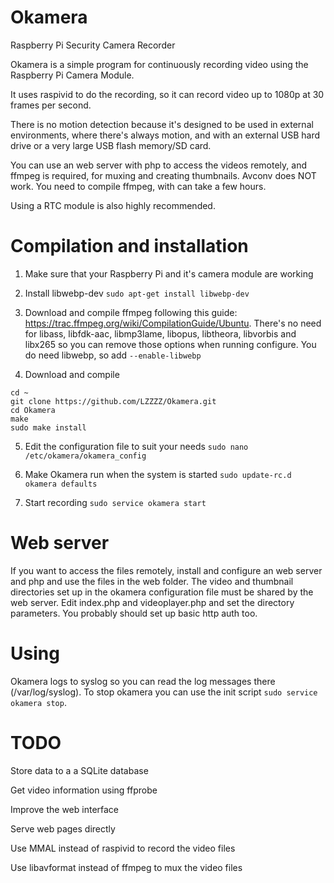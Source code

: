 # Okamera

Raspberry Pi Security Camera Recorder

Okamera is a simple program for continuously recording video using the Raspberry Pi Camera Module.

It uses raspivid to do the recording, so it can record video up to 1080p at 30 frames per second.

There is no motion detection because it's designed to be used in external environments, where there's always motion, and with an external USB hard drive or a very large USB flash memory/SD card.

You can use an web server with php to access the videos remotely, and ffmpeg is required, for muxing and creating thumbnails. Avconv does NOT work. You need to compile ffmpeg, with can take a few hours.

Using a RTC module is also highly recommended.


# Compilation and installation

1. Make sure that your Raspberry Pi and it's camera module are working

2. Install libwebp-dev
  `sudo apt-get install libwebp-dev`

3. Download and compile ffmpeg following this guide: https://trac.ffmpeg.org/wiki/CompilationGuide/Ubuntu. There's no need for libass, libfdk-aac, libmp3lame, libopus, libtheora, libvorbis and libx265 so you can remove those options when running configure. You do need libwebp, so add `--enable-libwebp`

4. Download and compile
  ```
  cd ~
  git clone https://github.com/LZZZZ/Okamera.git
  cd Okamera
  make
  sudo make install
  ```

5. Edit the configuration file to suit your needs
  `sudo nano /etc/okamera/okamera_config`

6. Make Okamera run when the system is started
  `sudo update-rc.d okamera defaults`

7. Start recording
  `sudo service okamera start`


# Web server

If you want to access the files remotely, install and configure an web server and php and use the files in the web folder. 
The video and thumbnail directories set up in the okamera configuration file must be shared by the web server. 
Edit index.php and videoplayer.php and set the directory parameters. You probably should set up basic http auth too.


# Using

Okamera logs to syslog so you can read the log messages there (/var/log/syslog).
To stop okamera you can use the init script `sudo service okamera stop`.


# TODO

Store data to a a SQLite database

Get video information using ffprobe

Improve the web interface

Serve web pages directly

Use MMAL instead of raspivid to record the video files

Use libavformat instead of ffmpeg to mux the video files
